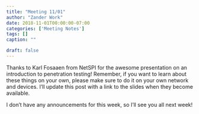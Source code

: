 ```yaml
---
title: "Meeting 11/01"
author: "Zander Work"
date: 2018-11-01T00:00:00-07:00
categories: ['Meeting Notes']
tags: []
caption: ""

draft: false
---
```


Thanks to Karl Fosaaen from NetSPI for the awesome presentation on an introduction to penetration testing! Remember, if you want to learn about these things on your own, please make sure to do it on your own network and devices. I’ll update this post with a link to the slides when they become available.

I don’t have any announcements for this week, so I’ll see you all next week!
